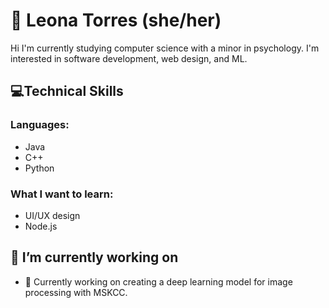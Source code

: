 # 🦦 Leona Torres (she/her)

<p align = "left">
 Hi I'm currently studying computer science with a minor in psychology. I'm interested in software development, web design, and ML. 
 </p>


## 💻Technical Skills
### Languages:
* Java
* C++
* Python

### What I want to learn:
* UI/UX design
* Node.js


## 🔭 I’m currently working on 
- 🌱 Currently working on creating a deep learning model for image processing with MSKCC. 


 
